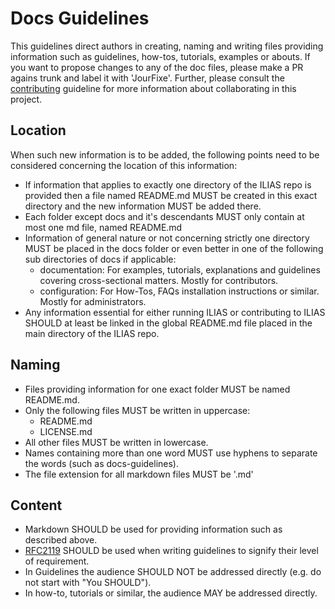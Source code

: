 # Docs Guidelines

This guidelines direct authors in creating, naming and writing files providing
information such as guidelines, how-tos, tutorials, examples or abouts. If you
want to propose changes to any of the doc files, please make a PR agains trunk 
and label it with 'JourFixe'. Further, please consult the 
[contributing](contributing.md) guideline for more information about 
collaborating in this project.

## Location
When such new information is to be added, the following points need to be considered
concerning the location of this information:

* If information that applies to exactly one directory of the ILIAS
repo is provided then a file named README.md MUST be created in this exact directory and
the new information MUST be added there.
* Each folder except docs and it's descendants MUST only contain at most one md file,
named README.md
* Information of general nature or not concerning strictly one directory MUST be placed
 in the docs folder or even better in one of the following sub directories of docs if
 applicable:
  * documentation: For examples, tutorials, explanations and guidelines covering
  cross-sectional matters. Mostly for contributors.
  * configuration: For How-Tos, FAQs installation instructions or similar. Mostly for
 administrators.
* Any information essential for either running ILIAS or contributing to ILIAS SHOULD at
 least be linked in the global README.md file placed in the main directory of the ILIAS
  repo.

## Naming
* Files providing information for one exact folder MUST be named README.md.
* Only the following files MUST be written in uppercase:
  * README.md
  * LICENSE.md
* All other files MUST be written in lowercase.
* Names containing more than one word MUST use hyphens to separate the words (such as
docs-guidelines).
* The file extension for all markdown files MUST be '.md'

## Content
* Markdown SHOULD be used for providing information such as described above.
* [RFC2119](https://www.ietf.org/rfc/rfc2119.txt) SHOULD be used when writing
guidelines to signify their level of requirement.
* In Guidelines the audience SHOULD NOT be addressed directly (e.g. do not start with
"You SHOULD").
* In how-to, tutorials or similar, the audience MAY be addressed directly.
